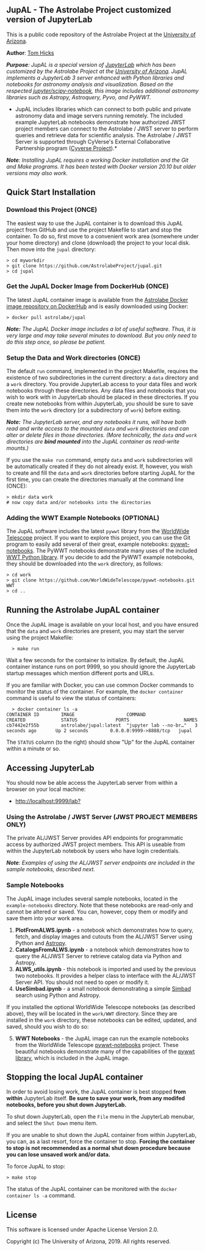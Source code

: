 ﻿## JupAL - The Astrolabe Project customized version of JupyterLab

This is a public code repository of the Astrolabe Project at the [University of Arizona](http://www.arizona.edu).

**Author**: [Tom Hicks](https://github.com/hickst)

***Purpose**: JupAL is a special version of [JupyterLab](https://github.com/jupyterlab/jupyterlab) which has been customized by the Astrolabe Project at the [University of Arizona](http://www.arizona.edu). JupAL implements a JupyterLab 3 server enhanced with Python libraries and notebooks for astronomy analysis and visualization. Based on the respected [jupyter/scipy-notebook](https://jupyter-docker-stacks.readthedocs.io/en/latest/using/selecting.html), this image includes additional astronomy libraries such as Astropy, Astroquery, Pyvo, and PyWWT.*

* JupAL includes libraries which can connect to both public and private astronomy data and image servers running remotely. The included example JupyterLab notebooks demonstrate how authorized JWST project members can connect to the Astrolabe / JWST server to perform queries and retrieve data for scientific analysis. The Astrolabe / JWST Server is supported through CyVerse's External Collaborative Partnership program ([Cyverse Project](http://cyverse.org)).*

***Note**: Installing JupAL requires a working Docker installation and the Git and Make programs. It has been tested with Docker version 20.10 but older versions may also work.*

## Quick Start Installation

### Download this Project (ONCE)

The easiest way to use the JupAL container is to download this JupAL project from GitHub and use the project Makefile to start and stop the container. To do so, first move to a convenient work area (somewhere under your home directory) and clone (download) the project to your local disk. Then move into the `jupal` directory:

```
> cd myworkdir
> git clone https://github.com/AstrolabeProject/jupal.git
> cd jupal
```

### Get the JupAL Docker Image from DockerHub (ONCE)

The latest JupAL container image is available from the 
[ Astrolabe Docker image repository on DockerHub](https://hub.docker.com/repository/docker/astrolabe/jupal) and is easily downloaded using Docker:
```
> docker pull astrolabe/jupal
```

***Note:** The JupAL Docker image includes a lot of useful software. Thus, it is very large and may take several minutes to download. But you only need to do this step once, so please be patient.*


### Setup the Data and Work directories (ONCE)

The default `run` command, implemented in the project Makefile, requires the existence of two subdirectories in the current directory: a `data` directory and a `work` directory. You provide JupyterLab access to your data files and work notebooks through these directories. Any data files and notebooks that you wish to work with in JupyterLab should be placed in these directories. If you create new notebooks from within JupyterLab, you should be sure to save them into the `work` directory (or a subdirectory of `work`) before exiting.

***Note:** The JupyterLab server, and any notebooks it runs, will have both read and write access to the mounted `data` and `work` directories and can alter or delete files in those directories. (More technically, the `data` and `work` directories are **bind mounted** into the JupAL container as read-write mounts.)*

If you use the `make run` command, empty `data` and `work` subdirectories will be automatically created if they do not already exist. If, however, you wish to create and fill the `data` and `work` directories before starting JupAL for the first time, you can create the directories manually at the command line (ONCE):
```
> mkdir data work
# now copy data and/or notebooks into the directories
```

### Adding the WWT Example Notebooks (OPTIONAL)

The JupAL software includes the latest `pywwt` library from the [WorldWide Telescope](http://www.worldwidetelescope.org/home/) project. If you want to explore this project, you can use the Git program to easily add several of their great, example notebooks: [pywwt-notebooks](https://github.com/WorldWideTelescope/pywwt-notebooks). The PyWWT notebooks demonstrate many uses of the included [WWT Python library](https://github.com/WorldWideTelescope/pywwt). If you decide to add the PyWWT example notebooks, they should be downloaded into the `work` directory, as follows:
```
> cd work
> git clone https://github.com/WorldWideTelescope/pywwt-notebooks.git WWT
> cd ..
```

## Running the Astrolabe JupAL container

Once the JupAL image is available on your local host, and you have ensured that the `data` and `work` directories are present, you may start the server using the project Makefile:
```
  > make run
```
Wait a few seconds for the container to initialize. By default, the JupAL container instance runs on port 9999, so you should ignore the JupyterLab startup messages which mention different ports and URLs.

If you are familiar with Docker, you can use common Docker commands to monitor the status of the container. For example, the `docker container` command is useful to view the status of containers:
```
  > docker container ls -a
CONTAINER ID        IMAGE                   COMMAND                  CREATED             STATUS              PORTS                    NAMES
cb7442e2f55b        astrolabe/jupal:latest  "jupyter lab --no-br…"   3 seconds ago       Up 2 seconds        0.0.0.0:9999->8888/tcp   jupal

```
The `STATUS` column (to the right) should show "Up" for the JupAL container within a minute or so.


## Accessing JupyterLab

You should now be able access the JupyterLab server from within a browser on your local machine:

  - [http://localhost:9999/lab?](http://localhost:9999/lab?)


### Using the Astrolabe / JWST Server (JWST PROJECT MEMBERS ONLY)

The private AL/JWST Server provides API endpoints for programmatic access by authorized JWST project members. This API is useable from within the JupyterLab notebook by users who have login credentials.

***Note**: Examples of using the AL/JWST server endpoints are included in the sample notebooks, described next.*

### Sample Notebooks

The JupAL image includes several sample notebooks, located in the `example-notebooks` directory. Note that these notebooks are read-only and cannot be altered or saved. You can, however, copy them or modify and save them into your work area.

  1. **PlotFromALWS.ipynb** - a notebook which demonstrates how to query, fetch, and display images and cutouts from the AL/JWST Server using Python and [Astropy](https://www.astropy.org/).
  2. **CatalogsFromALWS.ipynb** - a notebook which demonstrates how to query the AL/JWST Server to retrieve catalog data via Python and Astropy.
  3. **ALWS_utils.ipynb** - this notebook is imported and used by the previous two notebooks. It provides a helper class to interface with the AL/JWST Server API. You should not need to open or modify it.
  4. **UseSimbad.ipynb** - a small notebook demonstrating a simple [Simbad](http://simbad.u-strasbg.fr/simbad/) search using Python and Astropy.

  If you installed the optional WorldWide Telescope notebooks (as described above), they will be located in the `work/WWT` directory. Since they are installed in the `work` directory, these notebooks can be edited, updated, and saved, should you wish to do so:

  5. **WWT Notebooks** - the JupAL image can run the example notebooks from the WorldWide Telescope [pywwt-notebooks](https://github.com/WorldWideTelescope/pywwt-notebooks) project. These beautiful notebooks demonstrate many of the capabilities of the [pywwt library](https://github.com/WorldWideTelescope/pywwt), which is included in the JupAL image.


## Stopping the local JupAL container

In order to avoid losing work, the JupAL container is best stopped **from within**
JupyterLab itself. **Be sure to save your work, from any modifed notebooks, before you
shut down JupyterLab.**

 To shut down JupyterLab, open the `File` menu in the JupyterLab menubar, and select the `Shut Down` menu item.

If you are unable to shut down the JupAL container from within JupyterLab, you can, as a
last resort, force the container to stop. **Forcing the container to stop is not
recommended as a normal shut down procedure because you can lose unsaved work and/or data.**

To force JupAL to stop:
```
> make stop
```
The status of the JupAL container can be monitored with the `docker container ls -a` command.


## License

This software is licensed under Apache License Version 2.0.

Copyright (c) The University of Arizona, 2019. All rights reserved.
